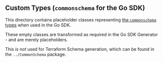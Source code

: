 ## Custom Types (`commonschema` for the Go SDK)

This directory contains placeholder classes representing [the `commonschema` types](https://github.com/hashicorp/go-azure-helpers/tree/main/resourcemanager/commonschema) when used in the Go SDK.

These empty classes are transformed as required in the Go SDK Generator - and are merely placeholders.

This _is not_ used for Terraform Schema generation, which can be found in the `../CommonSchema` package.
